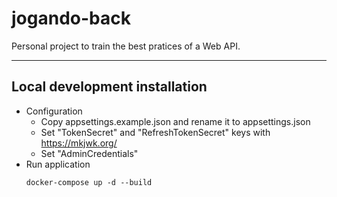 # jogando-back
Personal project to train the best pratices of a Web API.

---

## Local development installation
* Configuration
    * Copy appsettings.example.json and rename it to appsettings.json
    * Set "TokenSecret" and "RefreshTokenSecret" keys with https://mkjwk.org/
    * Set "AdminCredentials"
* Run application
    ```
    docker-compose up -d --build
    ```
